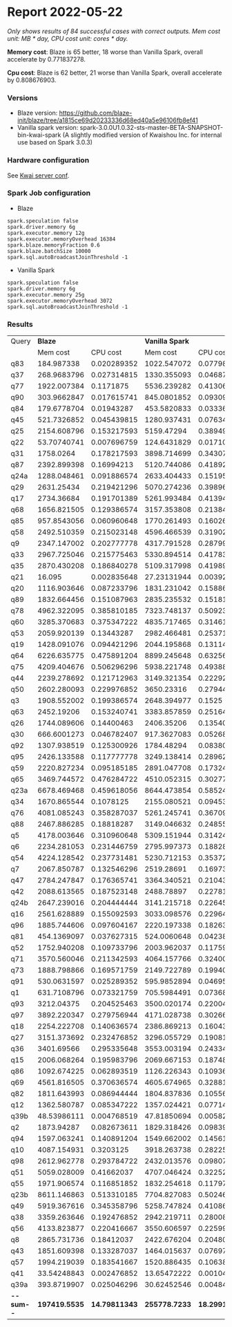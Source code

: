 
# Report 2022-05-22

_Only shows results of 84 successful cases with correct outputs. Mem cost unit: MB * day, CPU cost unit: cores * day._

**Memory cost**: Blaze is 65 better, 18 worse than Vanilla Spark, overall accelerate by 0.771837278.

**Cpu cost**: Blaze is 62 better, 21 worse than Vanilla Spark, overall accelerate by 0.808676903.


### Versions
- Blaze version: https://github.com/blaze-init/blaze/tree/a1815ce69d20233336d68ed40a5e96106fb8ef41
- Vanilla spark version: spark-3.0.0U1.0.32-sts-master-BETA-SNAPSHOT-bin-kwai-spark (A slightly modified version of 
Kwaishou Inc. for internal use based on Spark 3.0.3)


### Hardware configuration
See [Kwai server conf](./kwai1-hardware-conf.md).

### Spark Job configuration

- Blaze
```
spark.speculation false
spark.driver.memory 6g
spark.executor.memory 12g
spark.executor.memoryOverhead 16384
spark.blaze.memoryFraction 0.6
spark.blaze.batchSize 10000
spark.sql.autoBroadcastJoinThreshold -1
```

- Vanilla Spark
```
spark.speculation false
spark.driver.memory 6g
spark.executor.memory 25g
spark.executor.memoryOverhead 3072
spark.sql.autoBroadcastJoinThreshold -1
```


### Results
<table>
  <tr>
    <td>Query</td>
    <td colspan="2"><b>Blaze</b></td>
    <td colspan="2"><b>Vanilla Spark</b></td>
    <td><b>Mem cost %</b></td>
    <td><b>CPU cost %</b></td>
  </tr>
  <tr>
    <td></td>
    <td>Mem cost</td>
    <td>CPU cost</td>
    <td>Mem cost</td>
    <td>CPU cost</td>
    <td></td>
    <td></td>
  </tr>
<tr>
        <td>q83</td>
        <td>184.987338</td>
        <td>0.020289352</td>
        <td>1022.547072</td>
        <td>0.077986111</td>
        <td>0.180908384</td>
        <td>0.260166221</td>
    </tr>
    <tr>
        <td>q37</td>
        <td>268.9683796</td>
        <td>0.027314815</td>
        <td>1330.355093</td>
        <td>0.046875</td>
        <td>0.202177886</td>
        <td>0.582716049</td>
    </tr>
    <tr>
        <td>q77</td>
        <td>1922.007384</td>
        <td>0.1171875</td>
        <td>5536.239282</td>
        <td>0.41306713</td>
        <td>0.347168409</td>
        <td>0.28370086</td>
    </tr>
    <tr>
        <td>q90</td>
        <td>303.9662847</td>
        <td>0.017615741</td>
        <td>845.0801852</td>
        <td>0.093090278</td>
        <td>0.359689282</td>
        <td>0.189232873</td>
    </tr>
    <tr>
        <td>q84</td>
        <td>179.6778704</td>
        <td>0.01943287</td>
        <td>453.5820833</td>
        <td>0.033368056</td>
        <td>0.396130881</td>
        <td>0.582379466</td>
    </tr>
    <tr>
        <td>q45</td>
        <td>521.7326852</td>
        <td>0.045439815</td>
        <td>1280.937431</td>
        <td>0.076342593</td>
        <td>0.407305363</td>
        <td>0.595209218</td>
    </tr>
    <tr>
        <td>q25</td>
        <td>2154.608796</td>
        <td>0.153217593</td>
        <td>5159.47294</td>
        <td>0.389490741</td>
        <td>0.4176025</td>
        <td>0.393379294</td>
    </tr>
    <tr>
        <td>q22</td>
        <td>53.70740741</td>
        <td>0.007696759</td>
        <td>124.6431829</td>
        <td>0.017106481</td>
        <td>0.430889249</td>
        <td>0.449932341</td>
    </tr>
    <tr>
        <td>q31</td>
        <td>1758.0264</td>
        <td>0.178217593</td>
        <td>3898.714699</td>
        <td>0.343078704</td>
        <td>0.450924609</td>
        <td>0.519465623</td>
    </tr>
    <tr>
        <td>q87</td>
        <td>2392.899398</td>
        <td>0.16994213</td>
        <td>5120.744086</td>
        <td>0.418923611</td>
        <td>0.467295252</td>
        <td>0.405663766</td>
    </tr>
    <tr>
        <td>q24a</td>
        <td>1288.048461</td>
        <td>0.091886574</td>
        <td>2633.404433</td>
        <td>0.151956019</td>
        <td>0.489119121</td>
        <td>0.604691903</td>
    </tr>
    <tr>
        <td>q29</td>
        <td>2631.25434</td>
        <td>0.219421296</td>
        <td>5070.274236</td>
        <td>0.398969907</td>
        <td>0.518957007</td>
        <td>0.54996954</td>
    </tr>
    <tr>
        <td>q17</td>
        <td>2734.36684</td>
        <td>0.191701389</td>
        <td>5261.993484</td>
        <td>0.413946759</td>
        <td>0.519644665</td>
        <td>0.463106389</td>
    </tr>
    <tr>
        <td>q68</td>
        <td>1656.821505</td>
        <td>0.129386574</td>
        <td>3157.353808</td>
        <td>0.213842593</td>
        <td>0.52475003</td>
        <td>0.605055207</td>
    </tr>
    <tr>
        <td>q85</td>
        <td>957.8543056</td>
        <td>0.060960648</td>
        <td>1770.261493</td>
        <td>0.160266204</td>
        <td>0.541080687</td>
        <td>0.3803712</td>
    </tr>
    <tr>
        <td>q58</td>
        <td>2492.510359</td>
        <td>0.215023148</td>
        <td>4596.466539</td>
        <td>0.319027778</td>
        <td>0.542266617</td>
        <td>0.673995066</td>
    </tr>
    <tr>
        <td>q9</td>
        <td>2347.147002</td>
        <td>0.202777778</td>
        <td>4317.791528</td>
        <td>0.287997685</td>
        <td>0.543598964</td>
        <td>0.704095165</td>
    </tr>
    <tr>
        <td>q33</td>
        <td>2967.725046</td>
        <td>0.215775463</td>
        <td>5330.894514</td>
        <td>0.417835648</td>
        <td>0.556703015</td>
        <td>0.516412288</td>
    </tr>
    <tr>
        <td>q35</td>
        <td>2870.430208</td>
        <td>0.186840278</td>
        <td>5109.317998</td>
        <td>0.419895833</td>
        <td>0.561803006</td>
        <td>0.444968163</td>
    </tr>
    <tr>
        <td>q21</td>
        <td>16.095</td>
        <td>0.002835648</td>
        <td>27.23131944</td>
        <td>0.003923611</td>
        <td>0.59104738</td>
        <td>0.722713864</td>
    </tr>
    <tr>
        <td>q20</td>
        <td>1116.903646</td>
        <td>0.087233796</td>
        <td>1831.231042</td>
        <td>0.158865741</td>
        <td>0.609919568</td>
        <td>0.54910389</td>
    </tr>
    <tr>
        <td>q89</td>
        <td>1832.664456</td>
        <td>0.151087963</td>
        <td>2835.235532</td>
        <td>0.15181713</td>
        <td>0.646388787</td>
        <td>0.995197072</td>
    </tr>
    <tr>
        <td>q78</td>
        <td>4962.322095</td>
        <td>0.385810185</td>
        <td>7323.748137</td>
        <td>0.509236111</td>
        <td>0.677565913</td>
        <td>0.757625347</td>
    </tr>
    <tr>
        <td>q60</td>
        <td>3285.370683</td>
        <td>0.375347222</td>
        <td>4835.717465</td>
        <td>0.314618056</td>
        <td>0.67939674</td>
        <td>1.193025052</td>
    </tr>
    <tr>
        <td>q53</td>
        <td>2059.920139</td>
        <td>0.13443287</td>
        <td>2982.466481</td>
        <td>0.253715278</td>
        <td>0.690676711</td>
        <td>0.529857215</td>
    </tr>
    <tr>
        <td>q19</td>
        <td>1428.091076</td>
        <td>0.094421296</td>
        <td>2044.195868</td>
        <td>0.131145833</td>
        <td>0.69860775</td>
        <td>0.719971759</td>
    </tr>
    <tr>
        <td>q64</td>
        <td>6226.635775</td>
        <td>0.475891204</td>
        <td>8899.245648</td>
        <td>0.632569444</td>
        <td>0.699681301</td>
        <td>0.752314561</td>
    </tr>
    <tr>
        <td>q75</td>
        <td>4209.404676</td>
        <td>0.506296296</td>
        <td>5938.221748</td>
        <td>0.493888889</td>
        <td>0.708866198</td>
        <td>1.02512186</td>
    </tr>
    <tr>
        <td>q44</td>
        <td>2239.278692</td>
        <td>0.121712963</td>
        <td>3149.321354</td>
        <td>0.222928241</td>
        <td>0.711035312</td>
        <td>0.545973729</td>
    </tr>
    <tr>
        <td>q50</td>
        <td>2602.280093</td>
        <td>0.229976852</td>
        <td>3650.23316</td>
        <td>0.279444444</td>
        <td>0.71290791</td>
        <td>0.822978794</td>
    </tr>
    <tr>
        <td>q3</td>
        <td>1908.552002</td>
        <td>0.199386574</td>
        <td>2648.394977</td>
        <td>0.1525</td>
        <td>0.720644775</td>
        <td>1.307452945</td>
    </tr>
    <tr>
        <td>q63</td>
        <td>2452.19206</td>
        <td>0.153240741</td>
        <td>3383.857859</td>
        <td>0.251643519</td>
        <td>0.724673483</td>
        <td>0.608959617</td>
    </tr>
    <tr>
        <td>q26</td>
        <td>1744.089606</td>
        <td>0.14400463</td>
        <td>2406.35206</td>
        <td>0.135405093</td>
        <td>0.724785718</td>
        <td>1.063509702</td>
    </tr>
    <tr>
        <td>q30</td>
        <td>666.6001273</td>
        <td>0.046782407</td>
        <td>917.3627083</td>
        <td>0.052685185</td>
        <td>0.726648382</td>
        <td>0.887961336</td>
    </tr>
    <tr>
        <td>q92</td>
        <td>1307.938519</td>
        <td>0.125300926</td>
        <td>1784.48294</td>
        <td>0.08380787</td>
        <td>0.732950979</td>
        <td>1.495097362</td>
    </tr>
    <tr>
        <td>q95</td>
        <td>2426.133588</td>
        <td>0.117777778</td>
        <td>3249.138414</td>
        <td>0.28962963</td>
        <td>0.746700595</td>
        <td>0.406649616</td>
    </tr>
    <tr>
        <td>q59</td>
        <td>2220.827234</td>
        <td>0.095185185</td>
        <td>2891.047708</td>
        <td>0.173240741</td>
        <td>0.768173845</td>
        <td>0.549438803</td>
    </tr>
    <tr>
        <td>q65</td>
        <td>3469.744572</td>
        <td>0.476284722</td>
        <td>4510.052315</td>
        <td>0.302777778</td>
        <td>0.76933577</td>
        <td>1.573050459</td>
    </tr>
    <tr>
        <td>q23a</td>
        <td>6678.469468</td>
        <td>0.459618056</td>
        <td>8644.473854</td>
        <td>0.585243056</td>
        <td>0.77257096</td>
        <td>0.785345595</td>
    </tr>
    <tr>
        <td>q34</td>
        <td>1670.865544</td>
        <td>0.1078125</td>
        <td>2155.080521</td>
        <td>0.094537037</td>
        <td>0.775314671</td>
        <td>1.140426053</td>
    </tr>
    <tr>
        <td>q76</td>
        <td>4081.085243</td>
        <td>0.358287037</td>
        <td>5261.245741</td>
        <td>0.367094907</td>
        <td>0.775688011</td>
        <td>0.976006558</td>
    </tr>
    <tr>
        <td>q88</td>
        <td>2467.886285</td>
        <td>0.18818287</td>
        <td>3149.046632</td>
        <td>0.248553241</td>
        <td>0.783693153</td>
        <td>0.757112922</td>
    </tr>
    <tr>
        <td>q5</td>
        <td>4178.003646</td>
        <td>0.310960648</td>
        <td>5309.151944</td>
        <td>0.314247685</td>
        <td>0.786943695</td>
        <td>0.98953998</td>
    </tr>
    <tr>
        <td>q6</td>
        <td>2234.281053</td>
        <td>0.231446759</td>
        <td>2795.997373</td>
        <td>0.188287037</td>
        <td>0.79909984</td>
        <td>1.229223015</td>
    </tr>
    <tr>
        <td>q54</td>
        <td>4224.128542</td>
        <td>0.237731481</td>
        <td>5230.712153</td>
        <td>0.353726852</td>
        <td>0.807562798</td>
        <td>0.672076435</td>
    </tr>
    <tr>
        <td>q7</td>
        <td>2067.850787</td>
        <td>0.132546296</td>
        <td>2519.28691</td>
        <td>0.169733796</td>
        <td>0.820807975</td>
        <td>0.780906921</td>
    </tr>
    <tr>
        <td>q47</td>
        <td>2784.247847</td>
        <td>0.176365741</td>
        <td>3364.340521</td>
        <td>0.210439815</td>
        <td>0.827576112</td>
        <td>0.838081619</td>
    </tr>
    <tr>
        <td>q42</td>
        <td>2088.613565</td>
        <td>0.187523148</td>
        <td>2488.78897</td>
        <td>0.2278125</td>
        <td>0.839208784</td>
        <td>0.823146878</td>
    </tr>
    <tr>
        <td>q24b</td>
        <td>2647.239016</td>
        <td>0.204444444</td>
        <td>3141.215718</td>
        <td>0.226458333</td>
        <td>0.842743464</td>
        <td>0.902790555</td>
    </tr>
    <tr>
        <td>q16</td>
        <td>2561.628889</td>
        <td>0.155092593</td>
        <td>3033.098576</td>
        <td>0.229641204</td>
        <td>0.844558403</td>
        <td>0.675369185</td>
    </tr>
    <tr>
        <td>q96</td>
        <td>1885.744606</td>
        <td>0.097604167</td>
        <td>2220.197338</td>
        <td>0.182638889</td>
        <td>0.849359007</td>
        <td>0.534410646</td>
    </tr>
    <tr>
        <td>q81</td>
        <td>454.1369097</td>
        <td>0.037627315</td>
        <td>524.0060648</td>
        <td>0.042384259</td>
        <td>0.866663461</td>
        <td>0.887766248</td>
    </tr>
    <tr>
        <td>q52</td>
        <td>1752.940208</td>
        <td>0.109733796</td>
        <td>2003.962037</td>
        <td>0.117592593</td>
        <td>0.874737234</td>
        <td>0.933169291</td>
    </tr>
    <tr>
        <td>q71</td>
        <td>3570.560046</td>
        <td>0.211342593</td>
        <td>4064.157766</td>
        <td>0.32400463</td>
        <td>0.878548583</td>
        <td>0.652282632</td>
    </tr>
    <tr>
        <td>q73</td>
        <td>1888.798866</td>
        <td>0.169571759</td>
        <td>2149.722789</td>
        <td>0.199409722</td>
        <td>0.878624386</td>
        <td>0.850368565</td>
    </tr>
    <tr>
        <td>q91</td>
        <td>530.0631597</td>
        <td>0.025289352</td>
        <td>595.9852894</td>
        <td>0.046956019</td>
        <td>0.88938967</td>
        <td>0.538575302</td>
    </tr>
    <tr>
        <td>q1</td>
        <td>631.7108796</td>
        <td>0.073321759</td>
        <td>705.5984491</td>
        <td>0.073680556</td>
        <td>0.895283827</td>
        <td>0.99513038</td>
    </tr>
    <tr>
        <td>q93</td>
        <td>3212.04375</td>
        <td>0.204525463</td>
        <td>3500.020174</td>
        <td>0.220046296</td>
        <td>0.917721496</td>
        <td>0.929465601</td>
    </tr>
    <tr>
        <td>q97</td>
        <td>3892.220347</td>
        <td>0.279756944</td>
        <td>4171.028738</td>
        <td>0.302662037</td>
        <td>0.933155965</td>
        <td>0.924321224</td>
    </tr>
    <tr>
        <td>q18</td>
        <td>2254.222708</td>
        <td>0.140636574</td>
        <td>2386.869213</td>
        <td>0.160439815</td>
        <td>0.944426572</td>
        <td>0.876569038</td>
    </tr>
    <tr>
        <td>q27</td>
        <td>3151.373692</td>
        <td>0.232476852</td>
        <td>3296.055729</td>
        <td>0.190810185</td>
        <td>0.956104493</td>
        <td>1.218367099</td>
    </tr>
    <tr>
        <td>q36</td>
        <td>3401.69566</td>
        <td>0.295335648</td>
        <td>3553.003194</td>
        <td>0.243344907</td>
        <td>0.957414186</td>
        <td>1.213650416</td>
    </tr>
    <tr>
        <td>q15</td>
        <td>2006.068264</td>
        <td>0.195983796</td>
        <td>2069.667153</td>
        <td>0.187488426</td>
        <td>0.969270958</td>
        <td>1.045311439</td>
    </tr>
    <tr>
        <td>q86</td>
        <td>1092.674225</td>
        <td>0.062893519</td>
        <td>1126.226343</td>
        <td>0.109363426</td>
        <td>0.97020837</td>
        <td>0.575087311</td>
    </tr>
    <tr>
        <td>q69</td>
        <td>4561.816505</td>
        <td>0.370636574</td>
        <td>4605.674965</td>
        <td>0.328819444</td>
        <td>0.9904773</td>
        <td>1.12717353</td>
    </tr>
    <tr>
        <td>q82</td>
        <td>1811.643993</td>
        <td>0.086944444</td>
        <td>1804.837836</td>
        <td>0.10556713</td>
        <td>1.003771063</td>
        <td>0.823593904</td>
    </tr>
    <tr>
        <td>q12</td>
        <td>1362.580787</td>
        <td>0.085347222</td>
        <td>1357.024421</td>
        <td>0.077141204</td>
        <td>1.004094522</td>
        <td>1.106376594</td>
    </tr>
    <tr>
        <td>q39b</td>
        <td>48.53986111</td>
        <td>0.004768519</td>
        <td>47.81850694</td>
        <td>0.005821759</td>
        <td>1.015085251</td>
        <td>0.819085487</td>
    </tr>
    <tr>
        <td>q2</td>
        <td>1873.94287</td>
        <td>0.082673611</td>
        <td>1829.318426</td>
        <td>0.098391204</td>
        <td>1.024394028</td>
        <td>0.840254088</td>
    </tr>
    <tr>
        <td>q94</td>
        <td>1597.063241</td>
        <td>0.140891204</td>
        <td>1549.662002</td>
        <td>0.145613426</td>
        <td>1.030588114</td>
        <td>0.967570145</td>
    </tr>
    <tr>
        <td>q10</td>
        <td>4087.154931</td>
        <td>0.3203125</td>
        <td>3918.263738</td>
        <td>0.282256944</td>
        <td>1.043103579</td>
        <td>1.134825932</td>
    </tr>
    <tr>
        <td>q98</td>
        <td>2612.962778</td>
        <td>0.293784722</td>
        <td>2432.013576</td>
        <td>0.098078704</td>
        <td>1.074403039</td>
        <td>2.995397687</td>
    </tr>
    <tr>
        <td>q51</td>
        <td>5059.028009</td>
        <td>0.41662037</td>
        <td>4707.046424</td>
        <td>0.322523148</td>
        <td>1.07477759</td>
        <td>1.291753391</td>
    </tr>
    <tr>
        <td>q55</td>
        <td>1971.906574</td>
        <td>0.116851852</td>
        <td>1832.254618</td>
        <td>0.117974537</td>
        <td>1.07621864</td>
        <td>0.990483665</td>
    </tr>
    <tr>
        <td>q23b</td>
        <td>8611.146863</td>
        <td>0.513310185</td>
        <td>7704.827083</td>
        <td>0.502465278</td>
        <td>1.117630126</td>
        <td>1.021583397</td>
    </tr>
    <tr>
        <td>q49</td>
        <td>5919.367616</td>
        <td>0.345358796</td>
        <td>5258.747824</td>
        <td>0.410868056</td>
        <td>1.125623022</td>
        <td>0.840558889</td>
    </tr>
    <tr>
        <td>q38</td>
        <td>3359.263646</td>
        <td>0.192476852</td>
        <td>2942.219711</td>
        <td>0.280081019</td>
        <td>1.141744661</td>
        <td>0.68721848</td>
    </tr>
    <tr>
        <td>q56</td>
        <td>4133.823877</td>
        <td>0.220416667</td>
        <td>3550.606597</td>
        <td>0.22599537</td>
        <td>1.164258491</td>
        <td>0.975314965</td>
    </tr>
    <tr>
        <td>q8</td>
        <td>2865.731736</td>
        <td>0.18412037</td>
        <td>2422.676204</td>
        <td>0.204803241</td>
        <td>1.182878559</td>
        <td>0.89901102</td>
    </tr>
    <tr>
        <td>q43</td>
        <td>1851.609398</td>
        <td>0.133287037</td>
        <td>1464.015637</td>
        <td>0.076979167</td>
        <td>1.264747009</td>
        <td>1.731468952</td>
    </tr>
    <tr>
        <td>q57</td>
        <td>1994.219039</td>
        <td>0.183541667</td>
        <td>1520.886435</td>
        <td>0.106388889</td>
        <td>1.311221531</td>
        <td>1.725195822</td>
    </tr>
    <tr>
        <td>q41</td>
        <td>33.54248843</td>
        <td>0.002476852</td>
        <td>13.65472222</td>
        <td>0.001041667</td>
        <td>2.456475341</td>
        <td>2.377777778</td>
    </tr>
    <tr>
        <td>q39a</td>
        <td>393.8719907</td>
        <td>0.025046296</td>
        <td>30.62452546</td>
        <td>0.004849537</td>
        <td>12.86132552</td>
        <td>5.164677804</td>
    </tr>
    <tr>
        <td><b>--sum--</b></td>
        <td><b>197419.5535</b></td>
        <td><b>14.79811343</b></td>
        <td><b>255778.7233</b></td>
        <td><b>18.29916667</b></td>
        <td><b>0.771837278</b></td>
        <td><b>0.808676903</b></td>
    </tr>
</table>
